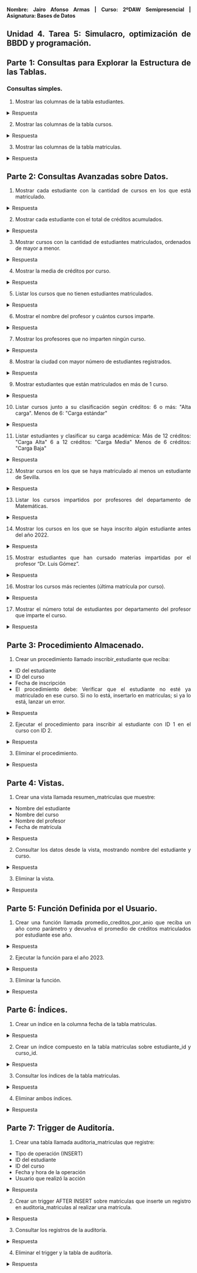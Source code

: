 <div align="justify">

#### **Nombre: Jairo Afonso Armas | Curso: 2ºDAW Semipresencial | Asignatura: Bases de Datos** 

## **Unidad 4. Tarea 5: Simulacro, optimización de BBDD y programación.**

## Parte 1: Consultas para Explorar la Estructura de las Tablas.

### Consultas simples.

1. Mostrar las columnas de la tabla estudiantes.

<details>
<summary>Respuesta</summary>

```sql
SELECT * FROM estudiantes;
```
| id |     nombre       |        email        |  ciudad   |
|----|------------------|---------------------|-----------|
| 1  | Maria Lopez      | maria@uni.edu       | Madrid    |
| 2  | Juan Perez       | juan@uni.edu        | Barcelona |
| 3  | Lucia Fernandez  | lucia@uni.edu       | Valencia  |
| 4  | Carlos Ruiz      | carlos@uni.edu      | Sevilla   |



</details>

2. Mostrar las columnas de la tabla cursos.

<details>
<summary>Respuesta</summary>

```sql
SELECT * FROM cursos;
```
| id |        nombre         | profesor_id | creditos |
|----|------------------------|-------------|----------|
| 1  | Algebra Lineal        | 1           | 6        |
| 2  | Programacion I        | 2           | 5        |
| 3  | Mecanica Clasica      | 3           | 6        |
| 4  | Estructuras de Datos  | 2           | 5        |
| 5  | Calculo I             | 1           | 6        |

</details>

3. Mostrar las columnas de la tabla matriculas.

<details>
<summary>Respuesta</summary>

```sql
SELECT * FROM matriculas;
```

| id | estudiante_id | curso_id |   fecha     |
|----|---------------|----------|-------------|
| 1  | 1             | 1        | 2021-09-01  |
| 2  | 2             | 2        | 2022-09-01  |
| 3  | 3             | 3        | 2023-09-02  |
| 4  | 4             | 4        | 2024-09-03  |
| 5  | 1             | 5        | 2020-09-04  |
| 6  | 2             | 4        | 2022-09-05  |
| 7  | 3             | 1        | 2023-09-06  |
| 8  | 4             | 2        | 2024-09-06  |


</details>


## Parte 2: Consultas Avanzadas sobre Datos.

1. Mostrar cada estudiante con la cantidad de cursos en los que está matriculado.

<details>
<summary>Respuesta</summary>

```sql
SELECT e.*, COUNT(m.estudiante_id) AS Q_cursos
FROM estudiantes e
JOIN matriculas m
ON m.estudiante_id = e.id
GROUP BY e.id;
```
| id |     nombre       |       email        |  ciudad   | Q_cursos |
|----|------------------|--------------------|-----------|----------|
| 1  | Maria Lopez      | maria@uni.edu      | Madrid    |    2     |
| 2  | Juan Perez       | juan@uni.edu       | Barcelona |    2     |
| 3  | Lucia Fernandez  | lucia@uni.edu      | Valencia  |    2     |
| 4  | Carlos Ruiz      | carlos@uni.edu     | Sevilla   |    2     |


</details>


2. Mostrar cada estudiante con el total de créditos acumulados.

<details>
<summary>Respuesta</summary>

```sql
SELECT e.*, SUM(c.creditos) AS Q_creditos
FROM estudiantes e
JOIN matriculas m ON m.estudiante_id = e.id
JOIN cursos c ON c.id = m.curso_id
GROUP BY e.id;
```

| id |     nombre       |       email        |  ciudad   | Q_creditos |
|----|------------------|--------------------|-----------|------------|
| 1  | Maria Lopez      | maria@uni.edu      | Madrid    |     12     |
| 2  | Juan Perez       | juan@uni.edu       | Barcelona |     10     |
| 3  | Lucia Fernandez  | lucia@uni.edu      | Valencia  |     12     |
| 4  | Carlos Ruiz      | carlos@uni.edu     | Sevilla   |     10     |

</details>

3. Mostrar cursos con la cantidad de estudiantes matriculados, ordenados de mayor a menor.

<details>
<summary>Respuesta</summary>

```sql
SELECT c.*, COUNT(e.id) AS Q_Alumnos 
FROM matriculas m, cursos c, estudiantes e
WHERE m.curso_id = c.id 
AND m.estudiante_id = e.id
GROUP BY c.id
ORDER BY Q_Alumnos;
```

| id |        nombre         | profesor_id | creditos | Q_Alumnos |
|----|------------------------|-------------|----------|-----------|
| 1  | Algebra Lineal        | 1           | 6        |     2     |
| 2  | Programacion I        | 2           | 5        |     2     |
| 4  | Estructuras de Datos  | 2           | 5        |     2     |
| 5  | Calculo I             | 1           | 6        |     1     |
| 3  | Mecanica Clasica      | 3           | 6        |     1     |


</details>

4. Mostrar la media de créditos por curso.

<details>
<summary>Respuesta</summary>

```
```


</details>

5. Listar los cursos que no tienen estudiantes matriculados.

<details>
<summary>Respuesta</summary>

```
```


</details>

6. Mostrar el nombre del profesor y cuántos cursos imparte.

<details>
<summary>Respuesta</summary>

```
```


</details>

7. Mostrar los profesores que no imparten ningún curso.

<details>
<summary>Respuesta</summary>

```
```


</details>

8. Mostrar la ciudad con mayor número de estudiantes registrados.

<details>
<summary>Respuesta</summary>

```
```


</details>

9. Mostrar estudiantes que están matriculados en más de 1 curso.

<details>
<summary>Respuesta</summary>

```
```


</details>

10. Listar cursos junto a su clasificación según créditos: 6 o más: "Alta carga". Menos de 6: "Carga estándar"

<details>
<summary>Respuesta</summary>

```
```


</details>

11. Listar estudiantes y clasificar su carga académica: Más de 12 créditos: "Carga Alta" 6 a 12 créditos: "Carga Media" Menos de 6 créditos: "Carga Baja"

<details>
<summary>Respuesta</summary>

```
```


</details>


12. Mostrar cursos en los que se haya matriculado al menos un estudiante de Sevilla.

<details>
<summary>Respuesta</summary>

```
```


</details>


13. Listar los cursos impartidos por profesores del departamento de Matemáticas.

<details>
<summary>Respuesta</summary>

```
```


</details>


14. Mostrar los cursos en los que se haya inscrito algún estudiante antes del año 2022.

<details>
<summary>Respuesta</summary>

```
```


</details>


15. Mostrar estudiantes que han cursado materias impartidas por el profesor “Dr. Luis Gómez”.

<details>
<summary>Respuesta</summary>

```
```


</details>


16. Mostrar los cursos más recientes (última matrícula por curso).

<details>
<summary>Respuesta</summary>

```
```


</details>


17. Mostrar el número total de estudiantes por departamento del profesor que imparte el curso.

<details>
<summary>Respuesta</summary>

```
```


</details>



## Parte 3: Procedimiento Almacenado.

1. Crear un procedimiento llamado inscribir_estudiante que reciba:

- ID del estudiante
- ID del curso
- Fecha de inscripción
- El procedimiento debe: Verificar que el estudiante no esté ya matriculado en ese curso. Si no lo está, insertarlo en matriculas; si ya lo está, lanzar un error.


<details>
<summary>Respuesta</summary>

```
```


</details>

2. Ejecutar el procedimiento para inscribir al estudiante con ID 1 en el curso con ID 2.

<details>
<summary>Respuesta</summary>

```
```


</details>


3. Eliminar el procedimiento.

<details>
<summary>Respuesta</summary>

```
```


</details>




## Parte 4: Vistas.

1. Crear una vista llamada resumen_matriculas que muestre:

- Nombre del estudiante
- Nombre del curso
- Nombre del profesor
- Fecha de matrícula

<details>
<summary>Respuesta</summary>

```
```


</details>

2. Consultar los datos desde la vista, mostrando nombre del estudiante y curso.

<details>
<summary>Respuesta</summary>

```
```


</details>


3. Eliminar la vista.

<details>
<summary>Respuesta</summary>

```
```


</details>

## Parte 5: Función Definida por el Usuario.

1. Crear una función llamada promedio_creditos_por_anio que reciba un año como parámetro y devuelva el promedio de créditos matriculados por estudiante ese año.

<details>
<summary>Respuesta</summary>

```
```


</details>


2. Ejecutar la función para el año 2023.

<details>
<summary>Respuesta</summary>

```
```


</details>


3. Eliminar la función.

<details>
<summary>Respuesta</summary>

```
```


</details>



## Parte 6: Índices.

1. Crear un índice en la columna fecha de la tabla matriculas.

<details>
<summary>Respuesta</summary>

```
```


</details>


2. Crear un índice compuesto en la tabla matriculas sobre estudiante_id y curso_id.

<details>
<summary>Respuesta</summary>

```
```


</details>


3. Consultar los índices de la tabla matriculas.

<details>
<summary>Respuesta</summary>

```
```


</details>


4. Eliminar ambos índices.

<details>
<summary>Respuesta</summary>

```
```


</details>

## Parte 7: Trigger de Auditoría.

1. Crear una tabla llamada auditoria_matriculas que registre:

- Tipo de operación (INSERT)
- ID del estudiante
- ID del curso
- Fecha y hora de la operación
- Usuario que realizó la acción

<details>
<summary>Respuesta</summary>

```
```


</details>

2. Crear un trigger AFTER INSERT sobre matriculas que inserte un registro en auditoria_matriculas al realizar una matrícula.

<details>
<summary>Respuesta</summary>

```
```


</details>

3. Consultar los registros de la auditoría.

<details>
<summary>Respuesta</summary>

```
```


</details>

4. Eliminar el trigger y la tabla de auditoría.

<details>
<summary>Respuesta</summary>

```
```


</details>

</div>
